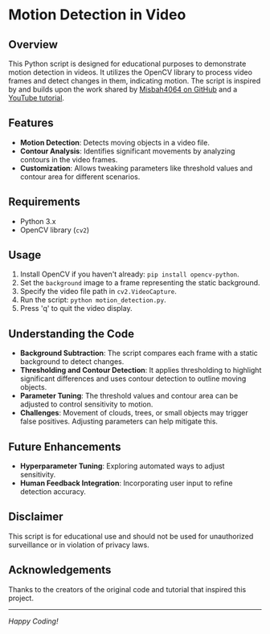 # Motion Detection in Video

## Overview
This Python script is designed for educational purposes to demonstrate motion detection in videos. It utilizes the OpenCV library to process video frames and detect changes in them, indicating motion. The script is inspired by and builds upon the work shared by [Misbah4064 on GitHub](https://github.com/misbah4064/motion_detection) and a [YouTube tutorial](https://www.youtube.com/watch?v=_zKfYOriFMM).

## Features
- **Motion Detection**: Detects moving objects in a video file.
- **Contour Analysis**: Identifies significant movements by analyzing contours in the video frames.
- **Customization**: Allows tweaking parameters like threshold values and contour area for different scenarios.

## Requirements
- Python 3.x
- OpenCV library (`cv2`)

## Usage
1. Install OpenCV if you haven't already: `pip install opencv-python`.
2. Set the `background` image to a frame representing the static background.
3. Specify the video file path in `cv2.VideoCapture`.
4. Run the script: `python motion_detection.py`.
5. Press 'q' to quit the video display.

## Understanding the Code
- **Background Subtraction**: The script compares each frame with a static background to detect changes.
- **Thresholding and Contour Detection**: It applies thresholding to highlight significant differences and uses contour detection to outline moving objects.
- **Parameter Tuning**: The threshold values and contour area can be adjusted to control sensitivity to motion.
- **Challenges**: Movement of clouds, trees, or small objects may trigger false positives. Adjusting parameters can help mitigate this.

## Future Enhancements
- **Hyperparameter Tuning**: Exploring automated ways to adjust sensitivity.
- **Human Feedback Integration**: Incorporating user input to refine detection accuracy.

## Disclaimer
This script is for educational use and should not be used for unauthorized surveillance or in violation of privacy laws.

## Acknowledgements
Thanks to the creators of the original code and tutorial that inspired this project.

---

*Happy Coding!*
